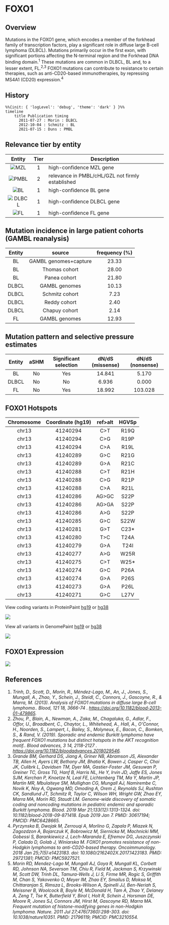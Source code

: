 # FOXO1

## Overview
Mutations in the FOXO1 gene, which encodes a member of the forkhead family of transcription factors, play a significant role in diffuse large B-cell lymphoma (DLBCL). Mutations primarily occur in the first exon, with significant portions affecting the N-terminal region and the Forkhead DNA binding domain.<sup>1</sup> These mutations are common in DLBCL, BL and, to a lesser extent, FL.<sup>2,3</sup> FOXO1 mutations can contribute to resistance to certain therapies, such as anti-CD20-based immunotherapies, by repressing MS4A1 (CD20) expression.<sup>4</sup> 
## History
```mermaid
%%{init: { 'logLevel': 'debug', 'theme': 'dark' } }%%
timeline
    title Publication timing
      2011-07-27 : Morin : DLBCL
      2012-10-04 : Schmitz : BL
      2021-07-15 : Duns : PMBL
```

## Relevance tier by entity

|Entity|Tier|Description               |
|:------:|:----:|--------------------------|
|![MZL](images/icons/MZL_tier1.png)|1|high-confidence MZL gene|
|![PMBL](images/icons/PMBL_tier2.png)|2|relevance in PMBL/cHL/GZL not firmly established|
|![BL](images/icons/BL_tier1.png)    |1   |high-confidence BL gene   |
|![DLBCL](images/icons/DLBCL_tier1.png) |1   |high-confidence DLBCL gene|
|![FL](images/icons/FL_tier1.png)    |1   |high-confidence FL gene   |

## Mutation incidence in large patient cohorts (GAMBL reanalysis)

|Entity|source               |frequency (%)|
|:------:|:---------------------:|:-------------:|
|BL    |GAMBL genomes+capture|23.33        |
|BL    |Thomas cohort        |28.00        |
|BL    |Panea cohort         |21.80        |
|DLBCL |GAMBL genomes        |10.13        |
|DLBCL |Schmitz cohort       | 7.23        |
|DLBCL |Reddy cohort         | 2.40        |
|DLBCL |Chapuy cohort        | 2.14        |
|FL    |GAMBL genomes        |12.93        |

## Mutation pattern and selective pressure estimates

|Entity|aSHM|Significant selection|dN/dS (missense)|dN/dS (nonsense)|
|:------:|:----:|:---------------------:|:----------------:|:----------------:|
|BL    |No  |Yes                  |14.841          |  5.170         |
|DLBCL |No  |No                   | 6.936          |  0.000         |
|FL    |No  |Yes                  |18.992          |103.028         |




 ## FOXO1 Hotspots

| Chromosome |Coordinate (hg19) | ref>alt | HGVSp | 
 | :---:| :---: | :--: | :---: |
| chr13 | 41240294 | C>T | R19Q |
| chr13 | 41240294 | C>G | R19P |
| chr13 | 41240294 | C>A | R19L |
| chr13 | 41240289 | G>C | R21G |
| chr13 | 41240289 | G>A | R21C |
| chr13 | 41240288 | C>T | R21H |
| chr13 | 41240288 | C>G | R21P |
| chr13 | 41240288 | C>A | R21L |
| chr13 | 41240286 | AG>GC | S22P |
| chr13 | 41240286 | AG>GA | S22P |
| chr13 | 41240286 | A>G | S22P |
| chr13 | 41240285 | G>C | S22W |
| chr13 | 41240281 | G>T | C23* |
| chr13 | 41240280 | T>C | T24A |
| chr13 | 41240279 | G>A | T24I |
| chr13 | 41240277 | A>G | W25R |
| chr13 | 41240275 | C>T | W25* |
| chr13 | 41240274 | G>C | P26A |
| chr13 | 41240274 | G>A | P26S |
| chr13 | 41240273 | G>A | P26L |
| chr13 | 41240271 | G>C | L27V |

View coding variants in ProteinPaint [hg19](https://morinlab.github.io/LLMPP/GAMBL/FOXO1_protein.html)  or [hg38](https://morinlab.github.io/LLMPP/GAMBL/FOXO1_protein_hg38.html)

![](images/proteinpaint/FOXO1_NM_002015.svg)

View all variants in GenomePaint [hg19](https://morinlab.github.io/LLMPP/GAMBL/FOXO1.html)  or [hg38](https://morinlab.github.io/LLMPP/GAMBL/FOXO1_hg38.html)

![](images/proteinpaint/FOXO1.svg)

## FOXO1 Expression
![](images/gene_expression/FOXO1_by_pathology.svg)

## References
1. *Trinh, D., Scott, D., Morin, R., Méndez-Lago, M., An, J., Jones, S., Mungall, A., Zhao, Y., Schein, J., Steidl, C., Connors, J., Gascoyne, R., & Marra, M. (2013). Analysis of FOXO1 mutations in diffuse large B-cell lymphoma.. Blood, 121 18, 3666-74 . https://doi.org/10.1182/blood-2013-01-479865.*
2. *Zhou, P., Blain, A., Newman, A., Zaka, M., Chagaluka, G., Adlar, F., Offor, U., Broadbent, C., Chaytor, L., Whitehead, A., Hall, A., O'Connor, H., Noorden, S., Lampert, I., Bailey, S., Molyneux, E., Bacon, C., Bomken, S., & Rand, V. (2019). Sporadic and endemic Burkitt lymphoma have frequent FOXO1 mutations but distinct hotspots in the AKT recognition motif.. Blood advances, 3 14, 2118-2127 . https://doi.org/10.1182/bloodadvances.2018029546.*
3. *Grande BM, Gerhard DS, Jiang A, Griner NB, Abramson JS, Alexander TB, Allen H, Ayers LW, Bethony JM, Bhatia K, Bowen J, Casper C, Choi JK, Culibrk L, Davidsen TM, Dyer MA, Gastier-Foster JM, Gesuwan P, Greiner TC, Gross TG, Hanf B, Harris NL, He Y, Irvin JD, Jaffe ES, Jones SJM, Kerchan P, Knoetze N, Leal FE, Lichtenberg TM, Ma Y, Martin JP, Martin MR, Mbulaiteye SM, Mullighan CG, Mungall AJ, Namirembe C, Novik K, Noy A, Ogwang MD, Omoding A, Orem J, Reynolds SJ, Rushton CK, Sandlund JT, Schmitz R, Taylor C, Wilson WH, Wright GW, Zhao EY, Marra MA, Morin RD, Staudt LM. Genome-wide discovery of somatic coding and noncoding mutations in pediatric endemic and sporadic Burkitt lymphoma. Blood. 2019 Mar 21;133(12):1313-1324. doi: 10.1182/blood-2018-09-871418. Epub 2019 Jan 7. PMID: 30617194; PMCID: PMC6428665.*
4. *Pyrzynska B, Dwojak M, Zerrouqi A, Morlino G, Zapala P, Miazek N, Zagozdzon A, Bojarczuk K, Bobrowicz M, Siernicka M, Machnicki MM, Gobessi S, Barankiewicz J, Lech-Maranda E, Efremov DG, Juszczynski P, Calado D, Golab J, Winiarska M. FOXO1 promotes resistance of non-Hodgkin lymphomas to anti-CD20-based therapy. Oncoimmunology. 2018 Jan 25;7(5):e1423183. doi: 10.1080/2162402X.2017.1423183. PMID: 29721381; PMCID: PMC5927521.*
5. *Morin RD, Mendez-Lago M, Mungall AJ, Goya R, Mungall KL, Corbett RD, Johnson NA, Severson TM, Chiu R, Field M, Jackman S, Krzywinski M, Scott DW, Trinh DL, Tamura-Wells J, Li S, Firme MR, Rogic S, Griffith M, Chan S, Yakovenko O, Meyer IM, Zhao EY, Smailus D, Moksa M, Chittaranjan S, Rimsza L, Brooks-Wilson A, Spinelli JJ, Ben-Neriah S, Meissner B, Woolcock B, Boyle M, McDonald H, Tam A, Zhao Y, Delaney A, Zeng T, Tse K, Butterfield Y, Birol I, Holt R, Schein J, Horsman DE, Moore R, Jones SJ, Connors JM, Hirst M, Gascoyne RD, Marra MA. Frequent mutation of histone-modifying genes in non-Hodgkin lymphoma. Nature. 2011 Jul 27;476(7360):298-303. doi: 10.1038/nature10351. PMID: 21796119; PMCID: PMC3210554.*

<!-- ORIGIN: morinFrequentMutationHistonemodifying2011 -->
<!-- BL: schmitzBurkittLymphomaPathogenesis2012 -->
<!-- BL: schmitzBurkittLymphomaPathogenesis2012 -->
<!-- FL: morinFrequentMutationHistonemodifying2011 -->
<!-- DLBCL: morinFrequentMutationHistonemodifying2011 -->
<!-- PMBL: dunsCharacterizationDLBCLPMBL2021b -->
